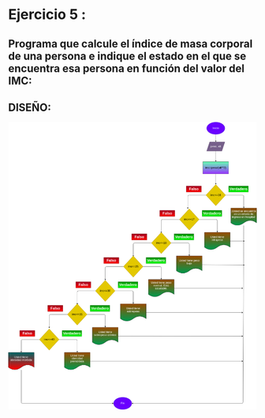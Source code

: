 # Ejercicio 5 :

## Programa que calcule el índice de masa corporal de una persona e indique el estado en el que se encuentra esa persona en función del valor del IMC:

## DISEÑO:

![Diagrama de flujo](diagrama.png "Diagrama de flujo")